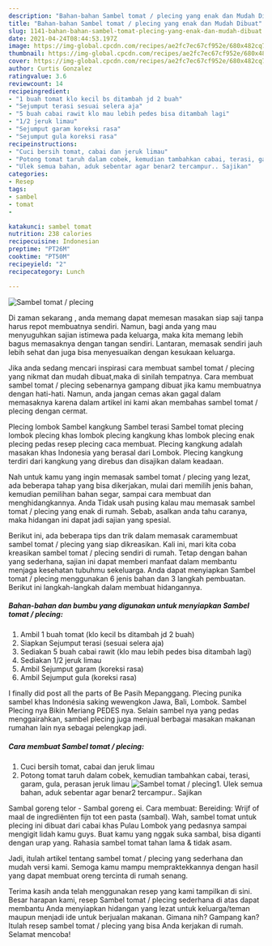 ```yaml
---
description: "Bahan-bahan Sambel tomat / plecing yang enak dan Mudah Dibuat"
title: "Bahan-bahan Sambel tomat / plecing yang enak dan Mudah Dibuat"
slug: 1141-bahan-bahan-sambel-tomat-plecing-yang-enak-dan-mudah-dibuat
date: 2021-04-24T08:44:53.197Z
image: https://img-global.cpcdn.com/recipes/ae2fc7ec67cf952e/680x482cq70/sambel-tomat-plecing-foto-resep-utama.jpg
thumbnail: https://img-global.cpcdn.com/recipes/ae2fc7ec67cf952e/680x482cq70/sambel-tomat-plecing-foto-resep-utama.jpg
cover: https://img-global.cpcdn.com/recipes/ae2fc7ec67cf952e/680x482cq70/sambel-tomat-plecing-foto-resep-utama.jpg
author: Curtis Gonzalez
ratingvalue: 3.6
reviewcount: 14
recipeingredient:
- "1 buah tomat klo kecil bs ditambah jd 2 buah"
- "Sejumput terasi sesuai selera aja"
- "5 buah cabai rawit klo mau lebih pedes bisa ditambah lagi"
- "1/2 jeruk limau"
- "Sejumput garam koreksi rasa"
- "Sejumput gula koreksi rasa"
recipeinstructions:
- "Cuci bersih tomat, cabai dan jeruk limau"
- "Potong tomat taruh dalam cobek, kemudian tambahkan cabai, terasi, garam, gula, perasan jeruk limau"
- "Ulek semua bahan, aduk sebentar agar benar2 tercampur.. Sajikan"
categories:
- Resep
tags:
- sambel
- tomat
- 

katakunci: sambel tomat  
nutrition: 238 calories
recipecuisine: Indonesian
preptime: "PT26M"
cooktime: "PT50M"
recipeyield: "2"
recipecategory: Lunch

---
```



![Sambel tomat / plecing](https://img-global.cpcdn.com/recipes/ae2fc7ec67cf952e/680x482cq70/sambel-tomat-plecing-foto-resep-utama.jpg)

Di zaman  sekarang , anda memang dapat memesan masakan siap saji tanpa harus repot membuatnya sendiri. Namun, bagi anda yang mau menyuguhkan sajian istimewa pada keluarga, maka kita memang lebih bagus memasaknya dengan tangan sendiri. Lantaran, memasak sendiri jauh lebih sehat dan juga bisa menyesuaikan dengan kesukaan keluarga.

Jika anda sedang mencari inspirasi cara membuat sambel tomat / plecing yang nikmat dan mudah dibuat,maka di sinilah tempatnya. Cara membuat sambel tomat / plecing  sebenarnya gampang dibuat jika kamu membuatnya dengan hati-hati. Namun, anda jangan cemas akan gagal dalam memasaknya 
karena dalam artikel ini kami akan membahas sambel tomat / plecing dengan cermat.  

Plecing lombok Sambel kangkung Sambel terasi Sambel tomat plecing lombok plecing khas lombok plecing kangkung khas lombok plecing enak plecing pedas resep plecing caca membuat. Plecing kangkung adalah masakan khas Indonesia yang berasal dari Lombok. Plecing kangkung terdiri dari kangkung yang direbus dan disajikan dalam keadaan.

Nah untuk kamu yang ingin memasak sambel tomat / plecing yang lezat, ada beberapa tahap yang bisa dikerjakan, mulai dari memilih jenis bahan, kemudian pemilihan bahan segar, sampai cara membuat dan menghidangkannya. Anda Tidak usah pusing kalau mau memasak sambel tomat / plecing yang enak di rumah. Sebab, asalkan anda  tahu caranya, maka hidangan ini dapat jadi sajian yang spesial.

Berikut ini, ada beberapa tips dan trik dalam memasak caramembuat sambel tomat / plecing yang siap dikreasikan. Kali ini, mari kita coba kreasikan sambel tomat / plecing sendiri di rumah. Tetap dengan bahan yang sederhana, sajian ini dapat memberi manfaat dalam membantu menjaga kesehatan tubuhmu sekeluarga. Anda dapat menyiapkan Sambel tomat / plecing menggunakan 6 jenis bahan dan 3 langkah pembuatan. Berikut ini langkah-langkah dalam membuat hidangannya.

<!--inarticleads1-->

##### Bahan-bahan dan bumbu yang digunakan untuk menyiapkan Sambel tomat / plecing:

1. Ambil 1 buah tomat (klo kecil bs ditambah jd 2 buah)
1. Siapkan Sejumput terasi (sesuai selera aja)
1. Sediakan 5 buah cabai rawit (klo mau lebih pedes bisa ditambah lagi)
1. Sediakan 1/2 jeruk limau
1. Ambil Sejumput garam (koreksi rasa)
1. Ambil Sejumput gula (koreksi rasa)


I finally did post all the parts of Be Pasih Mepanggang. Plecing punika sambel khas Indonésia saking wewengkon Jawa, Bali, Lombok. Sambel Plecing nya Bikin Meriang PEDES nya. Selain sambel nya yang pedas menggairahkan, sambel plecing juga menjual berbagai masakan makanan rumahan lain nya sebagai pelengkap jadi. 

<!--inarticleads2-->

##### Cara membuat Sambel tomat / plecing:

1. Cuci bersih tomat, cabai dan jeruk limau
1. Potong tomat taruh dalam cobek, kemudian tambahkan cabai, terasi, garam, gula, perasan jeruk limau
<img src="https://img-global.cpcdn.com/steps/c5bcf6cc695e95eb/160x128cq70/sambel-tomat-plecing-langkah-memasak-2-foto.jpg" alt="Sambel tomat / plecing">1. Ulek semua bahan, aduk sebentar agar benar2 tercampur.. Sajikan


Sambal goreng telor - Sambal goreng ei. Cara membuat: Bereiding: Wrijf of maal de ingrediënten fijn tot een pasta (sambal). Wah, sambel tomat untuk plecing ini dibuat dari cabai khas Pulau Lombok yang pedasnya sampai mengigit lidah kamu guys. Buat kamu yang nggak suka sambal, bisa diganti dengan urap yang. Rahasia sambel tomat tahan lama &amp; tidak asam. 

Jadi, itulah artikel tentang  sambel tomat / plecing  yang sederhana dan mudah versi kami. Semoga kamu mampu mempraktekkannya dengan hasil yang dapat membuat oreng tercinta di rumah senang. 

Terima kasih anda telah menggunakan resep yang kami tampilkan di sini. Besar harapan kami, resep  Sambel tomat / plecing sederhana di atas dapat membantu Anda menyiapkan hidangan yang lezat untuk keluarga/teman maupun menjadi ide untuk berjualan makanan. Gimana nih? Gampang kan? Itulah resep sambel tomat / plecing yang bisa Anda kerjakan di rumah. Selamat mencoba!


